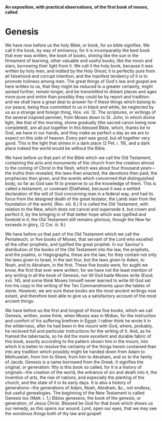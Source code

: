 **An exposition, with practical observations, of the first book of moses, called**

# Genesis

We have now before us the holy Bible, or book, for so bible signifies. We call it the book, by way of eminency; for it is incomparably the best book that ever was written, the book of books, shining like the sun in the firmament of learning, other valuable and useful books, like the moon and stars, borrowing their light from it. We call it the holy book, because it was written by holy men, and indited by the Holy Ghost; it is perfectly pure from all falsehood and corrupt intention; and the manifest tendency of it is to promote holiness among men. The great things of God's law and gospel are here written to us, that they might be reduced to a greater certainty, might spread further, remain longer, and be transmitted to distant places and ages more pure and entire than possibly they could be by report and tradition: and we shall have a great deal to answer for if these things which belong to our peace, being thus committed to us in black and white, be neglected by us as a strange and foreign thing, Hos. viii. 12. The scriptures, or writings of the several inspired penmen, from Moses down to St. John, in which divine light, like that of the morning, shone gradually (the sacred canon being now completed), are all put together in this blessed Bible, which, thanks be to God, we have in our hands, and they make as perfect a day as we are to expect on this side of heaven. Every part was good, but all together very good. This is the light that shines in a dark place (2 Pet. i. 19), and a dark place indeed the world would be without the Bible.

We have before us that part of the Bible which we call the Old Testament, containing the acts and monuments of the church from the creation almost to the coming of Christ in the flesh, which was about four thousand years--the truths then revealed, the laws then enacted, the devotions then paid, the prophecies then given, and the events which concerned that distinguished body, so far as God saw fit to preserve to us the knowledge of them. This is called a testament, or covenant (Diatheke), because it was a settled declaration of the will of God concerning man in a federal way, and had its force from the designed death of the great testator, the Lamb slain from the foundation of the world, (Rev. xiii. 8.) It is called the Old Testament, with relation to the New, which does not cancel and supersede it, but crown and perfect it, by the bringing in of that better hope which was typified and foretold in it; the Old Testament still remains glorious, though the New far exceeds in glory, (2 Cor. iii. 9.)

We have before us that part of the Old Testament which we call the Pentateuch, or five books of Moses, that servant of the Lord who excelled all the other prophets, and typified the great prophet. In our Saviour's distribution of the books of the Old Testament into the law, the prophets, and the psalms, or Hagiographa, these are the law; for they contain not only the laws given to Israel, in the last four, but the laws given to Adam, to Noah, and to Abraham, in the first. These five books were, for aught we know, the first that ever were written; for we have not the least mention of any writing in all the book of Genesis, nor till God bade Moses write (Exod. xvii. 14); and some think Moses himself never learned to write till God set him his copy in the writing of the Ten Commandments upon the tables of stone. However, we are sure these books are the most ancient writings now extant, and therefore best able to give us a satisfactory account of the most ancient things.

We have before us the first and longest of those five books, which we call Genesis, written, some think, when Moses was in Midian, for the instruction and comfort of his suffering brethren in Egypt: I rather think he wrote it in the wilderness, after he had been in the mount with God, where, probably, he received full and particular instructions for the writing of it. And, as he framed the tabernacle, so he did the more excellent and durable fabric of this book, exactly according to the pattern shown him in the mount, into which it is better to resolve the certainty of the things herein contained than into any tradition which possibly might be handed down from Adam to Methuselah, from him to Shem, from him to Abraham, and so to the family of Jacob. Genesis is a name borrowed from the Greek. It signifies the original, or generation: fitly is this book so called, for it is a history of originals--the creation of the world, the entrance of sin and death into it, the invention of arts, the rise of nations, and especially the planting of the church, and the state of it in its early days. It is also a history of generations--the generations of Adam, Noah, Abraham, &c., not endless, but useful genealogies. The beginning of the New Testament is called Genesis too (Matt. i. 1,) Biblos geneseos, the book of the genesis, or generation, of Jesus Christ. Blessed be God for that book which shows us our remedy, as this opens our wound. Lord, open our eyes, that we may see the wondrous things both of thy law and gospel!
